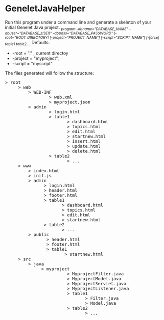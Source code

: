 # GeneletJavaHelper

Run this program under a command line and generate a skeleton of your initial Genelet Java project.
<sub>
*program -dbname="DATABASE_NAME" -dbuser="DATABASE_USER" -dbpass="DATABASE_PASSWORD" [-root="ROOT_DIRECTORY] [-project="PROJECT_NAME"] [-script="SCRIPT_NAME"] [-force] table1 table2 ...*
</sub>
Defaults:  
* -root    = "." , current directoy 
* -project = "myproject", 
* -script  = "myscript"

The files generated will follow the structure:

<pre>
> root
     > web
         > WEB-INF
                 > web.xml
                 > myproject.json
         > admin
                 > login.html
                 > table1
                        > dashboard.html
                        > topics.html
                        > edit.html
                        > startnew.html
                        > insert.html
                        > update.html
                        > delete.html
                 > table2
                        > ...
     > www
         > index.html
         > init.js
         > admin
               > login.html
               > header.html
               > footer.html
               > table1
                      > dashboard.html
                      > topics.html
                      > edit.html
                      > startnew.html
               > table2
                      > ...
         > public
                > header.html
                > footer.html
                > table1
                       > startnew.html
     > src
         > java
              > myproject
                        > MyprojectFilter.java
                        > MyprojectModel.java
                        > MyprojectServlet.java
                        > MyprojectListener.java
                        > table1
                               > Filter.java
                               > Model.java
                        > table2
                               > ...
</pre>

